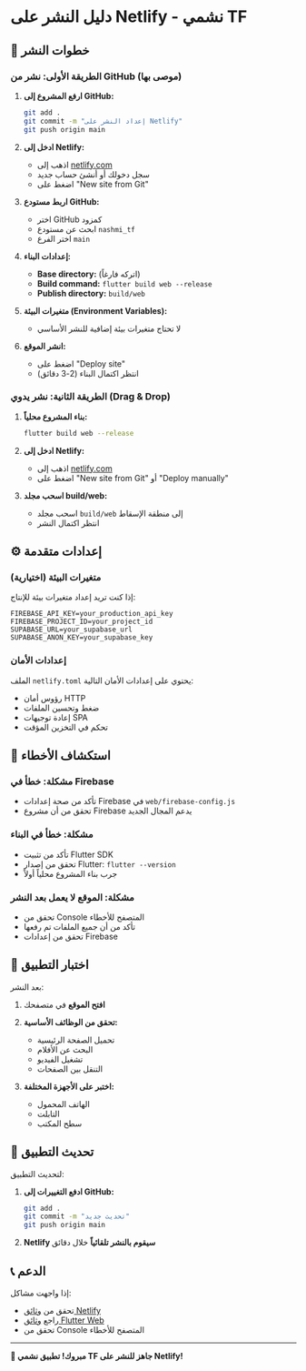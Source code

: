 # دليل النشر على Netlify - نشمي TF

## 🚀 خطوات النشر

### الطريقة الأولى: نشر من GitHub (موصى بها)

1. **ارفع المشروع إلى GitHub:**
   ```bash
   git add .
   git commit -m "إعداد النشر على Netlify"
   git push origin main
   ```

2. **ادخل إلى Netlify:**
   - اذهب إلى [netlify.com](https://netlify.com)
   - سجل دخولك أو أنشئ حساب جديد
   - اضغط على "New site from Git"

3. **اربط مستودع GitHub:**
   - اختر GitHub كمزود
   - ابحث عن مستودع `nashmi_tf`
   - اختر الفرع `main`

4. **إعدادات البناء:**
   - **Base directory:** (اتركه فارغاً)
   - **Build command:** `flutter build web --release`
   - **Publish directory:** `build/web`

5. **متغيرات البيئة (Environment Variables):**
   - لا تحتاج متغيرات بيئة إضافية للنشر الأساسي

6. **انشر الموقع:**
   - اضغط على "Deploy site"
   - انتظر اكتمال البناء (2-3 دقائق)

### الطريقة الثانية: نشر يدوي (Drag & Drop)

1. **بناء المشروع محلياً:**
   ```bash
   flutter build web --release
   ```

2. **ادخل إلى Netlify:**
   - اذهب إلى [netlify.com](https://netlify.com)
   - اضغط على "New site from Git" أو "Deploy manually"

3. **اسحب مجلد build/web:**
   - اسحب مجلد `build/web` إلى منطقة الإسقاط
   - انتظر اكتمال النشر

## ⚙️ إعدادات متقدمة

### متغيرات البيئة (اختيارية)

إذا كنت تريد إعداد متغيرات بيئة للإنتاج:

```
FIREBASE_API_KEY=your_production_api_key
FIREBASE_PROJECT_ID=your_project_id
SUPABASE_URL=your_supabase_url
SUPABASE_ANON_KEY=your_supabase_key
```

### إعدادات الأمان

الملف `netlify.toml` يحتوي على إعدادات الأمان التالية:
- رؤوس أمان HTTP
- ضغط وتحسين الملفات
- إعادة توجيهات SPA
- تحكم في التخزين المؤقت

## 🔧 استكشاف الأخطاء

### مشكلة: خطأ في Firebase
- تأكد من صحة إعدادات Firebase في `web/firebase-config.js`
- تحقق من أن مشروع Firebase يدعم المجال الجديد

### مشكلة: خطأ في البناء
- تأكد من تثبيت Flutter SDK
- تحقق من إصدار Flutter: `flutter --version`
- جرب بناء المشروع محلياً أولاً

### مشكلة: الموقع لا يعمل بعد النشر
- تحقق من Console المتصفح للأخطاء
- تأكد من أن جميع الملفات تم رفعها
- تحقق من إعدادات Firebase

## 📱 اختبار التطبيق

بعد النشر:

1. **افتح الموقع** في متصفحك
2. **تحقق من الوظائف الأساسية:**
   - تحميل الصفحة الرئيسية
   - البحث عن الأفلام
   - تشغيل الفيديو
   - التنقل بين الصفحات

3. **اختبر على الأجهزة المختلفة:**
   - الهاتف المحمول
   - التابلت
   - سطح المكتب

## 🔄 تحديث التطبيق

لتحديث التطبيق:

1. **ادفع التغييرات إلى GitHub:**
   ```bash
   git add .
   git commit -m "تحديث جديد"
   git push origin main
   ```

2. **Netlify سيقوم بالنشر تلقائياً** خلال دقائق

## 📞 الدعم

إذا واجهت مشاكل:
- تحقق من [وثائق Netlify](https://docs.netlify.com/)
- راجع [وثائق Flutter Web](https://docs.flutter.dev/development/platform-integration/web)
- تحقق من Console المتصفح للأخطاء

---

**🎉 مبروك! تطبيق نشمي TF جاهز للنشر على Netlify!**
